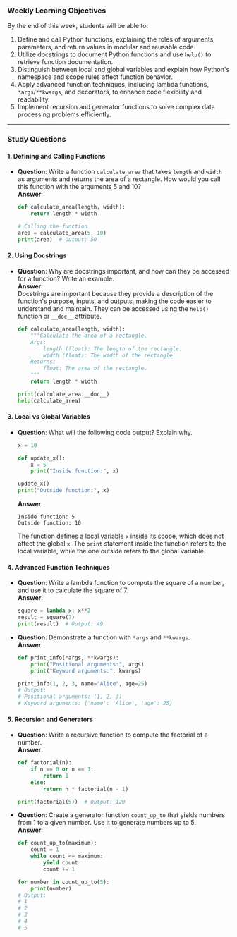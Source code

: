### **Weekly Learning Objectives**

By the end of this week, students will be able to:

1. Define and call Python functions, explaining the roles of arguments, parameters, and return values in modular and reusable code.
2. Utilize docstrings to document Python functions and use `help()` to retrieve function documentation.
3. Distinguish between local and global variables and explain how Python's namespace and scope rules affect function behavior.
4. Apply advanced function techniques, including lambda functions, `*args`/`**kwargs`, and decorators, to enhance code flexibility and readability.
5. Implement recursion and generator functions to solve complex data processing problems efficiently.

---

### Study Questions

#### 1. Defining and Calling Functions
- **Question**: Write a function `calculate_area` that takes `length` and `width` as arguments and returns the area of a rectangle. How would you call this function with the arguments 5 and 10?  
  **Answer**:  
  ```python
  def calculate_area(length, width):
      return length * width

  # Calling the function
  area = calculate_area(5, 10)
  print(area)  # Output: 50
  ```

#### **2. Using Docstrings**
- **Question**: Why are docstrings important, and how can they be accessed for a function? Write an example.  
  **Answer**:  
  Docstrings are important because they provide a description of the function's purpose, inputs, and outputs, making the code easier to understand and maintain. They can be accessed using the `help()` function or `__doc__` attribute.  
  ```python
  def calculate_area(length, width):
      """Calculate the area of a rectangle.
      Args:
          length (float): The length of the rectangle.
          width (float): The width of the rectangle.
      Returns:
          float: The area of the rectangle.
      """
      return length * width

  print(calculate_area.__doc__)
  help(calculate_area)
  ```

#### **3. Local vs Global Variables**
- **Question**: What will the following code output? Explain why.  
  ```python
  x = 10

  def update_x():
      x = 5
      print("Inside function:", x)

  update_x()
  print("Outside function:", x)
  ```  
  **Answer**:  
  ```
  Inside function: 5
  Outside function: 10
  ```
  The function defines a local variable `x` inside its scope, which does not affect the global `x`. The `print` statement inside the function refers to the local variable, while the one outside refers to the global variable.

#### **4. Advanced Function Techniques**
- **Question**: Write a lambda function to compute the square of a number, and use it to calculate the square of 7.  
  **Answer**:  
  ```python
  square = lambda x: x**2
  result = square(7)
  print(result)  # Output: 49
  ```

- **Question**: Demonstrate a function with `*args` and `**kwargs`.  
  **Answer**:  
  ```python
  def print_info(*args, **kwargs):
      print("Positional arguments:", args)
      print("Keyword arguments:", kwargs)

  print_info(1, 2, 3, name="Alice", age=25)
  # Output:
  # Positional arguments: (1, 2, 3)
  # Keyword arguments: {'name': 'Alice', 'age': 25}
  ```

#### **5. Recursion and Generators**
- **Question**: Write a recursive function to compute the factorial of a number.  
  **Answer**:  
  ```python
  def factorial(n):
      if n == 0 or n == 1:
          return 1
      else:
          return n * factorial(n - 1)

  print(factorial(5))  # Output: 120
  ```

- **Question**: Create a generator function `count_up_to` that yields numbers from 1 to a given number. Use it to generate numbers up to 5.  
  **Answer**:  
  ```python
  def count_up_to(maximum):
      count = 1
      while count <= maximum:
          yield count
          count += 1

  for number in count_up_to(5):
      print(number)
  # Output:
  # 1
  # 2
  # 3
  # 4
  # 5
  ```
